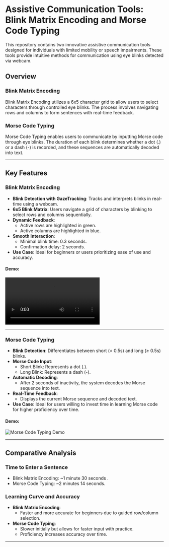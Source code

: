 # Assistive Communication Tools: Blink Matrix Encoding and Morse Code Typing

This repository contains two innovative assistive communication tools designed for individuals with limited mobility or speech impairments. These tools provide intuitive methods for communication using eye blinks detected via webcam.

## Overview

### Blink Matrix Encoding
Blink Matrix Encoding utilizes a 6x5 character grid to allow users to select characters through controlled eye blinks. The process involves navigating rows and columns to form sentences with real-time feedback.

### Morse Code Typing
Morse Code Typing enables users to communicate by inputting Morse code through eye blinks. The duration of each blink determines whether a dot (.) or a dash (-) is recorded, and these sequences are automatically decoded into text.

---

## Key Features

### Blink Matrix Encoding
- **Blink Detection with GazeTracking**: Tracks and interprets blinks in real-time using a webcam.
- **6x5 Blink Matrix**: Users navigate a grid of characters by blinking to select rows and columns sequentially.
- **Dynamic Feedback**:
  - Active rows are highlighted in green.
  - Active columns are highlighted in blue.
- **Smooth Interaction**:
  - Minimal blink time: 0.3 seconds.
  - Confirmation delay: 2 seconds.
- **Use Case**: Ideal for beginners or users prioritizing ease of use and accuracy.

#### Demo:

![Full Video](https://github.com/Codrix1/Gaze-Tracking-Assignment/blob/main/gaze_tracking/matrix.mp4)

---

### Morse Code Typing
- **Blink Detection**: Differentiates between short (< 0.5s) and long (≥ 0.5s) blinks.
- **Morse Code Input**:
  - Short Blink: Represents a dot (.).
  - Long Blink: Represents a dash (-).
- **Automatic Decoding**:
  - After 2 seconds of inactivity, the system decodes the Morse sequence into text.
- **Real-Time Feedback**:
  - Displays the current Morse sequence and decoded text.
- **Use Case**: Ideal for users willing to invest time in learning Morse code for higher proficiency over time.

#### Demo:
![Morse Code Typing Demo](placeholder-for-morse-code.gif)

---

## Comparative Analysis

### Time to Enter a Sentence
- Blink Matrix Encoding: ~1 minute 30 seconds .
- Morse Code Typing: ~2 minutes 14 seconds.

### Learning Curve and Accuracy
- **Blink Matrix Encoding**:
  - Faster and more accurate for beginners due to guided row/column selection.
- **Morse Code Typing**:
  - Slower initially but allows for faster input with practice.
  - Proficiency increases accuracy over time.

---
 

